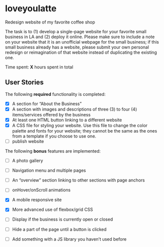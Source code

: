 # loveyoulatte
Redesign website of my favorite coffee shop

The task is to (1) develop a single-page website for your favorite small business in LA and (2) deploy it online. Please make sure to include a note on your website that it is an unofficial webpage for the small business; if this small business already has a website, please submit your own personal redesign or reimagination of that website instead of duplicating the existing one.

Time spent: **X** hours spent in total

## User Stories

The following **required** functionality is completed:

- [x] A section for “About the Business”
- [x] A section with images and descriptions of three (3) to four (4) items/services offered by the business
- [x] At least one HTML button linking to a different website
- [x] A CSS file for styling your website. Use this file to change the color palette and fonts for your website; they cannot be the same as the ones from a template if you choose to use one.
- [ ] publish website 

The following **bonus** features are implemented:
- [ ] A photo gallery
- [ ] Navigation menu and multiple pages
- [ ] An “overview” section linking to other sections with page anchors
- [ ] onHover/onScroll animations
- [x] A mobile responsive site
- [x] More advanced use of flexbox/grid CSS
- [ ] Display if the business is currently open or closed
- [ ] Hide a part of the page until a button is clicked
- [ ] Add something with a JS library you haven’t used before



